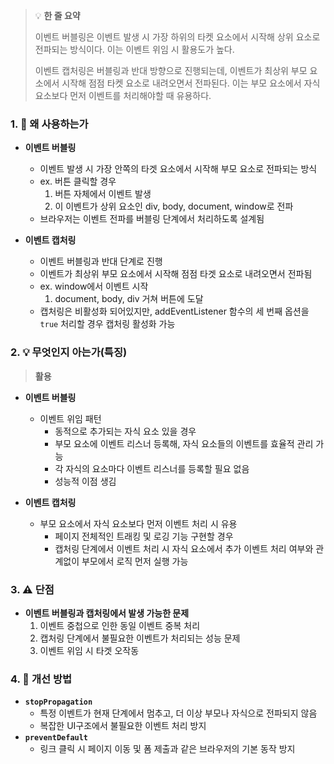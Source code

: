> 💡 **한 줄 요약**
>
> 이벤트 버블링은 이벤트 발생 시 가장 하위의 타켓 요소에서 시작해 상위 요소로 전파되는 방식이다. 이는 이벤트 위임 시 활용도가 높다.
>
> 이벤트 캡처링은 버블링과 반대 방향으로 진행되는데, 이벤트가 최상위 부모 요소에서 시작해 점점 타켓 요소로 내려오면서 전파된다. 이는 부모 요소에서 자식 요소보다 먼저 이벤트를 처리해야할 때 유용하다.

### 1. 🤔 왜 사용하는가

- **이벤트 버블링**

  - 이벤트 발생 시 가장 안쪽의 타겟 요소에서 시작해 부모 요소로 전파되는 방식
  - ex. 버튼 클릭할 경우
    1. 버튼 자체에서 이벤트 발생
    2. 이 이벤트가 상위 요소인 div, body, document, window로 전파
  - 브라우저는 이벤트 전파를 버블링 단계에서 처리하도록 설계됨

- **이벤트 캡처링**
  - 이벤트 버블링과 반대 단계로 진행
  - 이벤트가 최상위 부모 요소에서 시작해 점점 타겟 요소로 내려오면서 전파됨
  - ex. window에서 이벤트 시작
    1. document, body, div 거쳐 버튼에 도달
  - 캡처링은 비활성화 되어있지만, addEventListener 함수의 세 번째 옵션을 `true` 처리할 경우 캡처링 활성화 가능

### 2. 💡 무엇인지 아는가(특징)

> **활용**

- **이벤트 버블링**

  - 이벤트 위임 패턴
    - 동적으로 추가되는 자식 요소 있을 경우
    - 부모 요소에 이벤트 리스너 등록해, 자식 요소들의 이벤트를 효율적 관리 가능
    - 각 자식의 요소마다 이벤트 리스너를 등록할 필요 없음
    - 성능적 이점 생김

- **이벤트 캡처링**
  - 부모 요소에서 자식 요소보다 먼저 이벤트 처리 시 유용
    - 페이지 전체적인 트래킹 및 로깅 기능 구현할 경우
    - 캡처링 단계에서 이벤트 처리 시 자식 요소에서 추가 이벤트 처리 여부와 관계없이 부모에서 로직 먼저 실행 가능

### 3. ⚠️ 단점

- **이벤트 버블링과 캡처링에서 발생 가능한 문제**
  1. 이벤트 중첩으로 인한 동일 이벤트 중복 처리
  2. 캡처링 단계에서 불필요한 이벤트가 처리되는 성능 문제
  3. 이벤트 위임 시 타겟 오작동

### 4. 🔄 개선 방법

- **`stopPropagation`**
  - 특정 이벤트가 현재 단계에서 멈추고, 더 이상 부모나 자식으로 전파되지 않음
  - 복잡한 UI구조에서 불필요한 이벤트 처리 방지
- **`preventDefault`**
  - 링크 클릭 시 페이지 이동 및 폼 제출과 같은 브라우저의 기본 동작 방지
